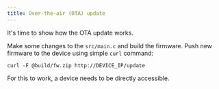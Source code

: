 ```yaml
---
title: Over-the-air (OTA) update
---
```


It's time to show how the OTA update works.

Make some changes to the `src/main.c` and build the firmware. Push new
firmware to the device using simple `curl` command:

```
curl -F @build/fw.zip http://DEVICE_IP/update
```

For this to work, a device needs to be directly accessible.

<!--
Alternatively,
a firmware could be uploaded to some web server of your choice:
http://SERVER/path/to/fw.zip , then the device can
be instructed to update from that location:

```
curl http://mongoose.cloud/api/YOUR_USERNAME.DEVICE_ID/commands/update \
  -u YOUR_USERNAME:YOUR_PASSWORD \
  -d '{"url":"https://SERVER/path/to/fw.zip"}'
```
-->
